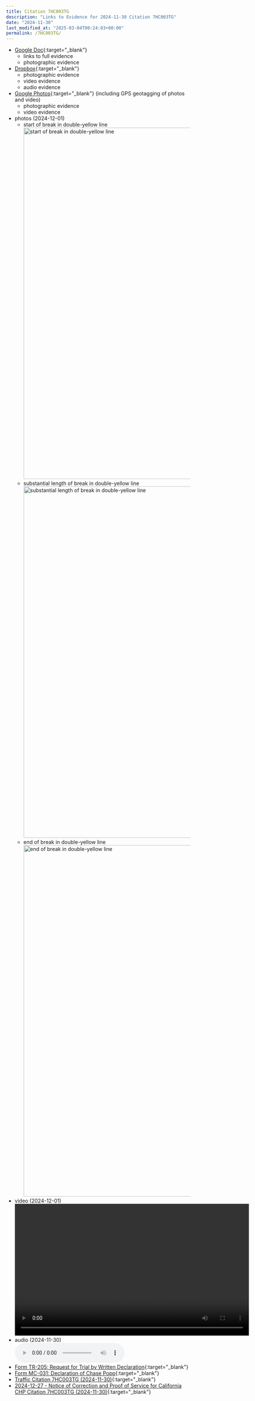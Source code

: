 ```yaml
---
title: Citation 7HC003TG
description: "Links to Evidence for 2024-11-30 Citation 7HC003TG"
date: "2024-11-30"
last_modified_at: "2025-03-04T00:24:03+00:00"
permalink: /7HC003TG/
---
```


* [Google Doc](https://docs.google.com/document/d/1jxRb7nkB1dQBpRsd31ht_miYrpK-riYRhjkJQjHtgAw/edit?usp=sharing){:target="&lowbar;blank"}
  * links to full evidence
  * photographic evidence
* [Dropbox](https://www.dropbox.com/scl/fo/uplxt7cq5pycc7tht82vb/ALbv1oMHB27I2HI97b3Pt1U?rlkey=5o3rgwqj64sfq4r6g4d8cjd3l&dl=0){:target="&lowbar;blank"}
  * photographic evidence
  * video evidence
  * audio evidence
* [Google Photos](https://photos.app.goo.gl/tCoJfSNt1UNJhSkH8){:target="&lowbar;blank"} (including GPS geotagging of photos and video)
  * photographic evidence
  * video evidence
* photos (2024-12-01)
  * start of break in double-yellow line<br /><img src="https://www.dropbox.com/scl/fi/39cvr2vr4iebyv29tkekx/Screenshot-2024-12-01-at-13.41.18.png?rlkey=x7rvt4nxjduqthoasy3urjpm6&e=1&dl=1" alt="start of break in double-yellow line" width="960px" />
  * substantial length of break in double-yellow line<br /><img src="https://www.dropbox.com/scl/fi/sokbpfsz3ypy40egxbcvs/Screenshot-2024-12-01-at-13.41.47.png?rlkey=xijdjz1qauuzqmraogxc6vh6r&dl=1" alt="substantial length of break in double-yellow line" width="960px" />
  * end of break in double-yellow line<br /><img src="https://www.dropbox.com/scl/fi/y2gt6hvr49vs2jiekxpnx/Screenshot-2024-12-01-at-13.41.59.png?rlkey=uklo8isemkm5bauok2gu0kf86&dl=1" alt="end of break in double-yellow line" width="960px" />
* video (2024-12-01)<br /><video width="640" height="360" controls><source src="https://www.dropbox.com/scl/fi/kiflj0ayvzwqt0ta3fwcs/2024-12-01-09.58.53.mp4?rlkey=bb1faiumw5y16jgcei9k5grga&raw=1" type="video/mp4">Your browser does not support the video tag.</video>
* audio (2024-11-30)<br /><audio controls><source src="https://www.dropbox.com/scl/fi/emnfd82ssxr6ye67kfhdn/2024-11-30-14.34-PST-Citation-7HC003TG-Pulled-over-by-Officer-Saucedo-for-allegedly-crossing-double-yellow-into-carpool-lane.m4a?rlkey=iwq4rjxsncldacsafiogv65mt&raw=1" type="audio/mp4">Your browser does not support the audio element.</audio>
* [Form TR-205: Request for Trial by Written Declaration](https://www.dropbox.com/scl/fi/3u0iesria71aq3jll2g1w/Citation-7HC003TG-2024-11-30-Request-for-Trial-by-Written-Declaration-Form-TR-205-tr205.pdf?rlkey=1mw7pws2k4fnss41fsgs59yq9&raw=1){:target="&lowbar;blank"}
* [Form MC-031: Declaration of Chase Popp](https://www.dropbox.com/scl/fi/ygqpen4s9b564devp7qou/Citation-7HC003TG-2024-11-30-Declaration-of-Chase-Popp-Form-MC-031-mc031.pdf?rlkey=b9bnvl2h3e6kq3144xre6czd4&raw=1){:target="&lowbar;blank"}
* [Traffic Citation 7HC003TG (2024-11-30)](https://www.dropbox.com/scl/fi/1vs1vrrlzlexdfmjbxza6/2024-11-30-Traffic-Citation-7HC003TG-Allegedly-Crossing-Double-Yellow-Line-into-Carpool-Lane-on-405-Freeway.pdf?rlkey=a503ix9e9qlz3y3193ubrcdq1&raw-1){:target="&lowbar;blank"}
* [2024-12-27 - Notice of Correction and Proof of Service for California CHP Citation 7HC003TG (2024-11-30)](https://www.dropbox.com/scl/fi/49f4uzjvs6t0wwhbdi9j0/2024-12-27-Notice-of-Correction-and-Proof-of-Service-for-California-CHP-Citation-7HC003TG-2024-11-30.pdf?rlkey=zvqox7bovy6ylh6hxsjaggnla&raw-1){:target="&lowbar;blank"}